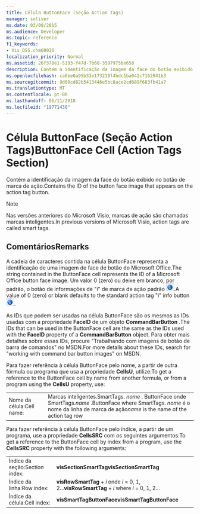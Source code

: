 ```yaml
---
title: Célula ButtonFace (Seção Action Tags)
manager: soliver
ms.date: 03/09/2015
ms.audience: Developer
ms.topic: reference
f1_keywords:
- Vis_DSS.chm60026
localization_priority: Normal
ms.assetid: 26f370e1-5193-f47d-7b60-3597975be650
description: Contém a identificação da imagem da face do botão exibido no botão de marca de ação.
ms.openlocfilehash: ca6be0a95b33e173219f4bdc1ba042c7162941b3
ms.sourcegitcommit: 9d60cd82b5413446e5bc8ace2cd689f683fb41a7
ms.translationtype: MT
ms.contentlocale: pt-BR
ms.lasthandoff: 06/11/2018
ms.locfileid: "19771430"
---
```

# <a name="buttonface-cell-action-tags-section"></a><span data-ttu-id="00b9c-103">Célula ButtonFace (Seção Action Tags)</span><span class="sxs-lookup"><span data-stu-id="00b9c-103">ButtonFace Cell (Action Tags Section)</span></span>

<span data-ttu-id="00b9c-104">Contém a identificação da imagem da face do botão exibido no botão de marca de ação.</span><span class="sxs-lookup"><span data-stu-id="00b9c-104">Contains the ID of the button face image that appears on the action tag button.</span></span> 
  
> [!NOTE]
> <span data-ttu-id="00b9c-105">Nas versões anteriores do Microsoft Visio, marcas de ação são chamadas marcas inteligentes.</span><span class="sxs-lookup"><span data-stu-id="00b9c-105">In previous versions of Microsoft Visio, action tags are called smart tags.</span></span> 
  
## <a name="remarks"></a><span data-ttu-id="00b9c-106">Comentários</span><span class="sxs-lookup"><span data-stu-id="00b9c-106">Remarks</span></span>

<span data-ttu-id="00b9c-107">A cadeia de caracteres contida na célula ButtonFace representa a identificação de uma imagem de face de botão do Microsoft Office.</span><span class="sxs-lookup"><span data-stu-id="00b9c-107">The string contained in the ButtonFace cell represents the ID of a Microsoft Office button face image.</span></span> <span data-ttu-id="00b9c-108">Um valor 0 (zero) ou deixe em branco, por padrão, o botão de informações de "i" de marca de ação padrão ![](media/InfoPS_ZA10180114.gif).</span><span class="sxs-lookup"><span data-stu-id="00b9c-108">A value of 0 (zero) or blank defaults to the standard action tag "i" info button ![](media/InfoPS_ZA10180114.gif).</span></span>
  
<span data-ttu-id="00b9c-109">As IDs que podem ser usadas na célula ButtonFace são os mesmos as IDs usadas com a propriedade **FaceID** de um objeto **CommandBarButton** .</span><span class="sxs-lookup"><span data-stu-id="00b9c-109">The IDs that can be used in the ButtonFace cell are the same as the IDs used with the **FaceID** property of a **CommandBarButton** object.</span></span> <span data-ttu-id="00b9c-110">Para obter mais detalhes sobre essas IDs, procure "Trabalhando com imagens de botão de barra de comandos" no MSDN.</span><span class="sxs-lookup"><span data-stu-id="00b9c-110">For more details about these IDs, search for "working with command bar button images" on MSDN.</span></span> 
  
<span data-ttu-id="00b9c-111">Para fazer referência à célula ButtonFace pelo nome, a partir de outra fórmula ou programa que usa a propriedade **CellsU**, utilize:</span><span class="sxs-lookup"><span data-stu-id="00b9c-111">To get a reference to the ButtonFace cell by name from another formula, or from a program using the **CellsU** property, use:</span></span> 
  
|||
|:-----|:-----|
| <span data-ttu-id="00b9c-112">Nome da célula:</span><span class="sxs-lookup"><span data-stu-id="00b9c-112">Cell name:</span></span>  <br/> | <span data-ttu-id="00b9c-113">Marcas inteligentes.</span><span class="sxs-lookup"><span data-stu-id="00b9c-113">SmartTags.</span></span>  <span data-ttu-id="00b9c-114">*nome* . ButtonFace onde SmartTags.</span><span class="sxs-lookup"><span data-stu-id="00b9c-114">*name*  .ButtonFace           where SmartTags.</span></span> <span data-ttu-id="00b9c-115">*nome* é o nome da linha de marca de ação</span><span class="sxs-lookup"><span data-stu-id="00b9c-115">*name*  is the name of the action tag row</span></span>  <br/> |
   
<span data-ttu-id="00b9c-116">Para fazer referência à célula ButtonFace pelo índice, a partir de um programa, use a propriedade **CellsSRC** com os seguintes argumentos:</span><span class="sxs-lookup"><span data-stu-id="00b9c-116">To get a reference to the ButtonFace cell by index from a program, use the **CellsSRC** property with the following arguments:</span></span> 
  
|||
|:-----|:-----|
| <span data-ttu-id="00b9c-117">Índice da seção:</span><span class="sxs-lookup"><span data-stu-id="00b9c-117">Section index:</span></span>  <br/> |<span data-ttu-id="00b9c-118">**visSectionSmartTag**</span><span class="sxs-lookup"><span data-stu-id="00b9c-118">**visSectionSmartTag**</span></span> <br/> |
| <span data-ttu-id="00b9c-119">Índice da linha:</span><span class="sxs-lookup"><span data-stu-id="00b9c-119">Row index:</span></span>  <br/> |<span data-ttu-id="00b9c-120">**visRowSmartTag** +  *i* onde *i* = 0, 1, 2...</span><span class="sxs-lookup"><span data-stu-id="00b9c-120">**visRowSmartTag** +  *i*            where  *i*  = 0, 1, 2...</span></span>  <br/> |
| <span data-ttu-id="00b9c-121">Índice da célula:</span><span class="sxs-lookup"><span data-stu-id="00b9c-121">Cell index:</span></span>  <br/> |<span data-ttu-id="00b9c-122">**visSmartTagButtonFace**</span><span class="sxs-lookup"><span data-stu-id="00b9c-122">**visSmartTagButtonFace**</span></span> <br/> |
   

